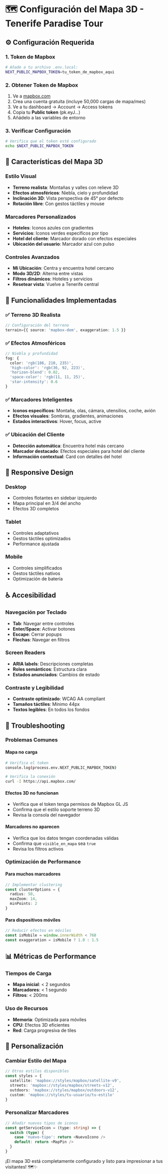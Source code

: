 # 🗺️ Configuración del Mapa 3D - Tenerife Paradise Tour

## ⚙️ Configuración Requerida

### 1. **Token de Mapbox**
```bash
# Añade a tu archivo .env.local:
NEXT_PUBLIC_MAPBOX_TOKEN=tu_token_de_mapbox_aqui
```

### 2. **Obtener Token de Mapbox**
1. Ve a [mapbox.com](https://www.mapbox.com/)
2. Crea una cuenta gratuita (incluye 50,000 cargas de mapa/mes)
3. Ve a tu dashboard → Account → Access tokens
4. Copia tu **Public token** (pk.eyJ...)
5. Añádelo a las variables de entorno

### 3. **Verificar Configuración**
```bash
# Verifica que el token esté configurado
echo $NEXT_PUBLIC_MAPBOX_TOKEN
```

## 🎯 Características del Mapa 3D

### **Estilo Visual**
- **Terreno realista**: Montañas y valles con relieve 3D
- **Efectos atmosféricos**: Niebla, cielo y profundidad
- **Inclinación 3D**: Vista perspectiva de 45° por defecto
- **Rotación libre**: Con gestos táctiles y mouse

### **Marcadores Personalizados**
- **Hoteles**: Iconos azules con gradientes
- **Servicios**: Iconos verdes específicos por tipo
- **Hotel del cliente**: Marcador dorado con efectos especiales
- **Ubicación del usuario**: Marcador azul con pulso

### **Controles Avanzados**
- **Mi Ubicación**: Centra y encuentra hotel cercano
- **Modo 3D/2D**: Alterna entre vistas
- **Filtros dinámicos**: Hoteles y servicios
- **Resetear vista**: Vuelve a Tenerife central

## 🚀 Funcionalidades Implementadas

### ✅ **Terreno 3D Realista**
```typescript
// Configuración del terreno
terrain={{ source: 'mapbox-dem', exaggeration: 1.5 }}
```

### ✅ **Efectos Atmosféricos**
```typescript
// Niebla y profundidad
fog: {
  color: 'rgb(186, 210, 235)',
  'high-color': 'rgb(36, 92, 223)',
  'horizon-blend': 0.02,
  'space-color': 'rgb(11, 11, 25)',
  'star-intensity': 0.6
}
```

### ✅ **Marcadores Inteligentes**
- **Iconos específicos**: Montaña, olas, cámara, utensilios, coche, avión
- **Efectos visuales**: Sombras, gradientes, animaciones
- **Estados interactivos**: Hover, focus, active

### ✅ **Ubicación del Cliente**
- **Detección automática**: Encuentra hotel más cercano
- **Marcador destacado**: Efectos especiales para hotel del cliente
- **Información contextual**: Card con detalles del hotel

## 📱 Responsive Design

### **Desktop**
- Controles flotantes en sidebar izquierdo
- Mapa principal en 3/4 del ancho
- Efectos 3D completos

### **Tablet**
- Controles adaptativos
- Gestos táctiles optimizados
- Performance ajustada

### **Mobile**
- Controles simplificados
- Gestos táctiles nativos
- Optimización de batería

## ♿ Accesibilidad

### **Navegación por Teclado**
- **Tab**: Navegar entre controles
- **Enter/Space**: Activar botones
- **Escape**: Cerrar popups
- **Flechas**: Navegar en filtros

### **Screen Readers**
- **ARIA labels**: Descripciones completas
- **Roles semánticos**: Estructura clara
- **Estados anunciados**: Cambios de estado

### **Contraste y Legibilidad**
- **Contraste optimizado**: WCAG AA compliant
- **Tamaños táctiles**: Mínimo 44px
- **Textos legibles**: En todos los fondos

## 🔧 Troubleshooting

### **Problemas Comunes**

#### **Mapa no carga**
```bash
# Verifica el token
console.log(process.env.NEXT_PUBLIC_MAPBOX_TOKEN)

# Verifica la conexión
curl -I https://api.mapbox.com/
```

#### **Efectos 3D no funcionan**
- Verifica que el token tenga permisos de Mapbox GL JS
- Confirma que el estilo soporte terreno 3D
- Revisa la consola del navegador

#### **Marcadores no aparecen**
- Verifica que los datos tengan coordenadas válidas
- Confirma que `visible_en_mapa` sea `true`
- Revisa los filtros activos

### **Optimización de Performance**

#### **Para muchos marcadores**
```typescript
// Implementar clustering
const clusterOptions = {
  radius: 50,
  maxZoom: 14,
  minPoints: 2
}
```

#### **Para dispositivos móviles**
```typescript
// Reducir efectos en móviles
const isMobile = window.innerWidth < 768
const exaggeration = isMobile ? 1.0 : 1.5
```

## 📊 Métricas de Performance

### **Tiempos de Carga**
- **Mapa inicial**: < 2 segundos
- **Marcadores**: < 1 segundo
- **Filtros**: < 200ms

### **Uso de Recursos**
- **Memoria**: Optimizada para móviles
- **CPU**: Efectos 3D eficientes
- **Red**: Carga progresiva de tiles

## 🎨 Personalización

### **Cambiar Estilo del Mapa**
```typescript
// Otros estilos disponibles
const styles = {
  satellite: 'mapbox://styles/mapbox/satellite-v9',
  streets: 'mapbox://styles/mapbox/streets-v12',
  outdoors: 'mapbox://styles/mapbox/outdoors-v12',
  custom: 'mapbox://styles/tu-usuario/tu-estilo'
}
```

### **Personalizar Marcadores**
```typescript
// Añadir nuevos tipos de iconos
const getServiceIcon = (type: string) => {
  switch (type) {
    case 'nuevo-tipo': return <NuevoIcono />
    default: return <MapPin />
  }
}
```

¡El mapa 3D está completamente configurado y listo para impresionar a tus visitantes! 🗺️✨
